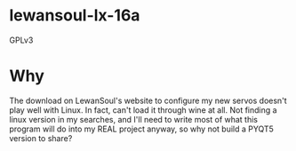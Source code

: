 # lewansoul-lx-16a

GPLv3

# Why

The download on LewanSoul's website to configure my new servos doesn't play well with Linux.  In fact, can't load it through wine at all.  Not finding a linux version in my searches, and I'll need to write most of what this program will do into my REAL project anyway, so why not build a PYQT5 version to share?

